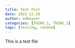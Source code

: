 ```yaml
---
title: Test Post
date: 2022-12-28
author: edHeaver
categories: [THING_1, THING_2]
tags: [testing, random]
---
```


This is a test file
